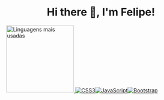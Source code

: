 <h1 align="center">Hi there 👋, I'm Felipe!</h1>
<a href="https://github.com/hellsu00">
        <img height="180em" src="https://github-readme-stats.vercel.app/api/top-langs/?username=hellsu00&hide=html&layout=compact&&show_icons=true&line_height=27&count_private=true&theme=radical"
        alt="Linguagens mais usadas" align="right></a>       


---

![Html5](https://img.shields.io/badge/HTML5-E34F26?style=for-the-badge&logo=html5&logoColor=white) ![CSS3](https://img.shields.io/badge/CSS3-1572B6?style=for-the-badge&logo=css3&logoColor=white)![JavaScript](https://img.shields.io/badge/JavaScript-323330?style=for-the-badge&logo=javascript&logoColor=F7DF1E)![Bootstrap](https://img.shields.io/badge/Bootstrap-563D7C?style=for-the-badge&logo=bootstrap&logoColor=white)